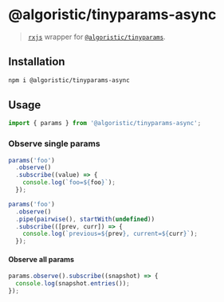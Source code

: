 # @algoristic/tinyparams-async

> [`rxjs`](https://www.npmjs.com/package/rxjs) wrapper for [`@algoristic/tinyparams`](https://www.npmjs.com/package/@algoristic/tinyparams).

## Installation

```sh
npm i @algoristic/tinyparams-async
```

## Usage

```ts
import { params } from '@algoristic/tinyparams-async';
```

### Observe single params

```ts
params('foo')
  .observe()
  .subscribe((value) => {
    console.log(`foo=${foo}`);
  });

params('foo')
  .observe()
  .pipe(pairwise(), startWith(undefined))
  .subscribe(([prev, curr]) => {
    console.log(`previous=${prev}, current=${curr}`);
  });
```

#### Observe all params

```ts
params.observe().subscribe((snapshot) => {
  console.log(snapshot.entries());
});
```

